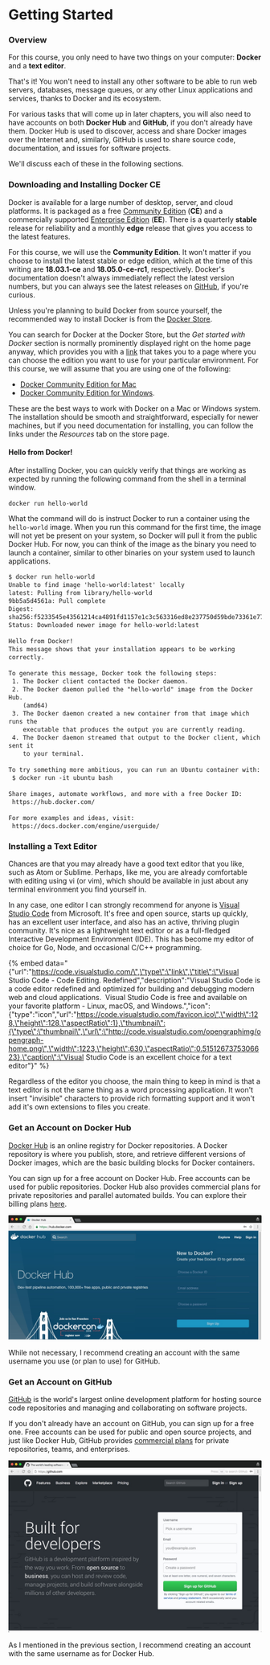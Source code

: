 # Getting Started

### Overview

For this course, you only need to have two things on your computer: **Docker** and a **text editor**.

That's it! You won't need to install any other software to be able to run web servers, databases, message queues, or any other Linux applications and services, thanks to Docker and its ecosystem.

For various tasks that will come up in later chapters, you will also need to have accounts on both **Docker Hub** and **GitHub**, if you don't already have them. Docker Hub is used to discover, access and share Docker images over the Internet and, similarly, GitHub is used to share source code, documentation, and issues for software projects.

We'll discuss each of these in the following sections.

### Downloading and Installing Docker CE

Docker is available for a large number of desktop, server, and cloud platforms. It is packaged as a free [Community Edition](https://www.docker.com/community-edition) \(**CE**\) and a commercially supported [Enterprise Edition](https://www.docker.com/enterprise-edition) \(**EE**\). There is a quarterly **stable** release for reliability and a monthly **edge** release that gives you access to the latest features.

For this course, we will use the **Community Edition**. It won't matter if you choose to install the latest stable or edge edition, which at the time of this writing are **18.03.1-ce** and **18.05.0-ce-rc1**, respectively. Docker's documentation doesn't always immediately reflect the latest version numbers, but you can always see the latest releases on [GitHub](https://github.com/docker/docker-ce/releases), if you're curious.

Unless you're planning to build Docker from source yourself, the recommended way to install Docker is from the [Docker Store](https://store.docker.com/).

You can search for Docker at the Docker Store, but the _Get started with Docker_ section is normally prominently displayed right on the home page anyway, which provides you with a [link](https://store.docker.com/search?offering=community&type=edition) that takes you to a page where you can choose the edition you want to use for your particular environment. For this course, we will assume that you are using one of the following:

* [Docker Community Edition for Mac](https://store.docker.com/editions/community/docker-ce-desktop-mac)
* [Docker Community Edition for Windows](https://store.docker.com/editions/community/docker-ce-desktop-windows).

These are the best ways to work with Docker on a Mac or Windows system. The installation should be smooth and straightforward, especially for newer machines, but if you need documentation for installing, you can follow the links under the _Resources_ tab on the store page.

#### Hello from Docker!

After installing Docker, you can quickly verify that things are working as expected by running the following command from the shell in a terminal window.

`docker run hello-world`

What the command will do is instruct Docker to run a container using the `hello-world` image. When you run this command for the first time, the image will not yet be present on your system, so Docker will pull it from the public Docker Hub. For now, you can think of the image as the binary you need to launch a container, similar to other binaries on your system used to launch applications.

```text
$ docker run hello-world
Unable to find image 'hello-world:latest' locally
latest: Pulling from library/hello-world
9bb5a5d4561a: Pull complete
Digest: sha256:f5233545e43561214ca4891fd1157e1c3c563316ed8e237750d59bde73361e77
Status: Downloaded newer image for hello-world:latest

Hello from Docker!
This message shows that your installation appears to be working correctly.

To generate this message, Docker took the following steps:
 1. The Docker client contacted the Docker daemon.
 2. The Docker daemon pulled the "hello-world" image from the Docker Hub.
    (amd64)
 3. The Docker daemon created a new container from that image which runs the
    executable that produces the output you are currently reading.
 4. The Docker daemon streamed that output to the Docker client, which sent it
    to your terminal.

To try something more ambitious, you can run an Ubuntu container with:
 $ docker run -it ubuntu bash

Share images, automate workflows, and more with a free Docker ID:
 https://hub.docker.com/

For more examples and ideas, visit:
 https://docs.docker.com/engine/userguide/

```

### Installing a Text Editor

Chances are that you may already have a good text editor that you like, such as Atom or Sublime. Perhaps, like me, you are already comfortable with editing using vi \(or vim\), which should be available in just about any terminal environment you find yourself in.

In any case, one editor I can strongly recommend for anyone is [Visual Studio Code](https://code.visualstudio.com/) from Microsoft. It's free and open source, starts up quickly, has an excellent user interface, and also has an active, thriving plugin community. It's nice as a lightweight text editor or as a full-fledged Interactive Development Environment \(IDE\). This has become my editor of choice for Go, Node, and occasional C/C++ programming.

{% embed data="{\"url\":\"https://code.visualstudio.com/\",\"type\":\"link\",\"title\":\"Visual Studio Code - Code Editing. Redefined\",\"description\":\"Visual Studio Code is a code editor redefined and optimized for building and debugging modern web and cloud applications.  Visual Studio Code is free and available on your favorite platform - Linux, macOS, and Windows.\",\"icon\":{\"type\":\"icon\",\"url\":\"https://code.visualstudio.com/favicon.ico\",\"width\":128,\"height\":128,\"aspectRatio\":1},\"thumbnail\":{\"type\":\"thumbnail\",\"url\":\"http://code.visualstudio.com/opengraphimg/opengraph-home.png\",\"width\":1223,\"height\":630,\"aspectRatio\":0.5151267375306623},\"caption\":\"Visual Studio Code is an excellent choice for a text editor\"}" %}

Regardless of the editor you choose, the main thing to keep in mind is that a text editor is not the same thing as a word processing application. It won't insert "invisible" characters to provide rich formatting support and it won't add it's own extensions to files you create.

### Get an Account on Docker Hub

[Docker Hub](https://hub.docker.com/) is an online registry for Docker repositories. A Docker repository is where you publish, store, and retrieve different versions of Docker images, which are the basic building blocks for Docker containers.

You can sign up for a free account on Docker Hub. Free accounts can be used for public repositories. Docker Hub also provides commercial plans for private repositories and parallel automated builds. You can explore their billing plans [here](https://hub.docker.com/billing-plans/).

![Sign up for a free account on Docker Hub](.gitbook/assets/dockerhub%20%281%29.jpg)

While not necessary, I recommend creating an account with the same username you use \(or plan to use\) for GitHub.

### Get an Account on GitHub

[GitHub](https://github.com/) is the world's largest online development platform for hosting source code repositories and managing and collaborating on software projects.

If you don't already have an account on GitHub, you can sign up for a free one. Free accounts can be used for public and open source projects, and just like Docker Hub, GitHub provides [commercial plans](https://github.com/pricing) for private repositories, teams, and enterprises.

![Sign up for a free account on GitHub](.gitbook/assets/github.jpg)

As I mentioned in the previous section, I recommend creating an account with the same username as for Docker Hub.



